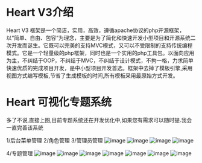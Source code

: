 # Heart V3介绍

Heart V3 框架是一个简洁，实用，高效，遵循apache协议的php开源框架，以“简单、自由、包容”为理念，主要是为了简化和快速开发小型项目和开源系统二次开发而诞生。它既可以完美的支持MVC模式，又可以不受限制的支持传统编程模式。它是一个轻量级的php框架，同时也是一个实用的php工具包。以面向应用为主，不纠结于OOP，不纠结于MVC，不纠结于设计模式，不拘一格，力求简单快速优质的完成项目开发，是中小型项目开发首选。框架中去掉了模板引擎,采用视图方式编写模板,节省了生成模板的时间,所有模板采用最原始方式开发。

# Heart 可视化专题系统
多了不说,直接上图,目前专题系统还在开发优化中,如果您有需求可以随时提.我会一直完善该系统

1/后台菜单管理
2/角色管理
3/管理员管理
![image](https://github.com/zl8762385/heart/blob/develop/resource/github/a1.png)
![image](https://github.com/zl8762385/heart/blob/develop/resource/github/a2.png)
![image](https://github.com/zl8762385/heart/blob/develop/resource/github/a3.png)
![image](https://github.com/zl8762385/heart/blob/develop/resource/github/a4.png)

4/专题管理
![image](https://github.com/zl8762385/heart/blob/develop/resource/github/t1.png)
![image](https://github.com/zl8762385/heart/blob/develop/resource/github/t2.png)
![image](https://github.com/zl8762385/heart/blob/develop/resource/github/t3.png)
![image](https://github.com/zl8762385/heart/blob/develop/resource/github/t4.png)
![image](https://github.com/zl8762385/heart/blob/develop/resource/github/t5.png)
![image](https://github.com/zl8762385/heart/blob/develop/resource/github/t6.png)
![image](https://github.com/zl8762385/heart/blob/develop/resource/github/t7.png)
